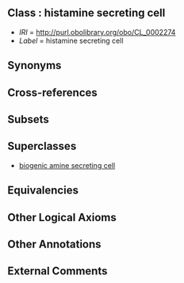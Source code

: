 
## Class : histamine secreting cell

 * *IRI* = http://purl.obolibrary.org/obo/CL_0002274
 * *Label* = histamine secreting cell

## Synonyms


## Cross-references


## Subsets


## Superclasses

 * [biogenic amine secreting cell](../../CL/57/CL_0000457.md)

## Equivalencies


## Other Logical Axioms


## Other Annotations


## External Comments

